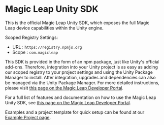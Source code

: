 # Magic Leap Unity SDK

This is the official Magic Leap Unity SDK, which exposes the full Magic Leap device capabilities within the Unity engine. 

Scoped Registry Settings: 
- URL : `https://registry.npmjs.org`
- Scope : `com.magicleap`

This SDK is provided in the form of an npm package, just like Unity's official add-ons. Therefore, integration into your Unity project is as easy as adding our scoped registry to your project settings and using the Unity Package Manager to install. After integration, upgrades and dependencies can also be managed via the Unity Package Manager. For more detailed instructions, please visit [this page on the Magic Leap Developer Portal](https://developer.magicleap.com/en-us/learn/guides/unity-setup-intro).

For a full list of features and documentation on how to use the Magic Leap Unity SDK, see [this page on the Magic Leap Developer Portal](https://developer.magicleap.com/en-us/learn/guides/unity-overview).

Examples and a project template for quick setup can be found at our [Example Project page](https://github.com/magicleap/MagicLeapUnityExamples).
